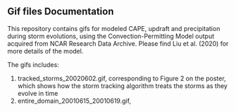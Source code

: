## Gif files Documentation
This repository contains gifs for modeled CAPE, updraft and precipitation during storm evolutions, using the Convection-Permitting Model output acquired from NCAR Research Data Archive. Please find Liu et al. (2020) for more details of the model. 

The gifs includes: 
1) tracked_storms_20020602.gif, corresponding to Figure 2 on the poster, which shows how the storm tracking algorithm treats the storms as they evolve in time
2) entire_domain_20010615_20010619.gif, 
